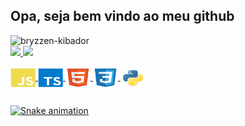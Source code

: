 ## Opa, seja bem vindo ao meu github
<img src="https://komarev.com/ghpvc/?username=bryzzen-kibador&color=green" alt="bryzzen-kibador" /> 
<div>
  <a href="https://github.com/bryzzen-kibador">
  <img height="180em" src="https://github-readme-stats.vercel.app/api?username=bryzzen-kibador&show_icons=true&theme=tokyonight&include_all_commits=true&count_private=true"/>
  <img height="180em" src="https://github-readme-stats.vercel.app/api/top-langs/?username=bryzzen-kibador&layout=compact&langs_count=7&theme=tokyonight"/>
</div>
<div style="display: inline_block"><br>
  <img align="center" alt="Bryzzen-Js" height="30" width="40" src="https://raw.githubusercontent.com/devicons/devicon/master/icons/javascript/javascript-plain.svg">
  <img align="center" alt="Bryzzen-Ts" height="30" width="40" src="https://raw.githubusercontent.com/devicons/devicon/master/icons/typescript/typescript-plain.svg">
  <img align="center" alt="Bryzzen-HTML" height="30" width="40" src="https://raw.githubusercontent.com/devicons/devicon/master/icons/html5/html5-original.svg">
  <img align="center" alt="Bryzzen-CSS" height="30" width="40" src="https://raw.githubusercontent.com/devicons/devicon/master/icons/css3/css3-original.svg">
  <img align="center" alt="Bryzzen-Python" height="30" width="40" src="https://raw.githubusercontent.com/devicons/devicon/master/icons/python/python-original.svg">
</div>
  
  ##
 
![Snake animation](https://github.com/bryzzen-kibador/bryzzen-kibador/blob/output/github-contribution-grid-snake.svg)
